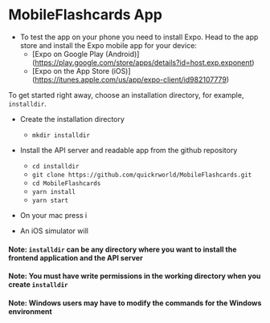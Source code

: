 # MobileFlashcards App

* To test the app on your phone you need to install Expo. Head to the app store and install the Expo mobile app for your device:
    - [Expo on Google Play (Android)] (https://play.google.com/store/apps/details?id=host.exp.exponent)
    - [Expo on the App Store (iOS)] (https://itunes.apple.com/us/app/expo-client/id982107779)

To get started right away, choose an installation directory, for example, `installdir`.

* Create the installation directory
    - `mkdir installdir`

* Install the API server and readable app from the github repository
    - `cd installdir`
    - `git clone https://github.com/quickrworld/MobileFlashcards.git`
    - `cd MobileFlashcards`
    - `yarn install`
    - `yarn start`
    
* On your mac press i

* An iOS simulator will 

#### Note: `installdir` can be any directory where you want to install the frontend application and the API server
#### Note: You must have write permissions in the working directory when you create `installdir`
#### Note: Windows users may have to modify the commands for the Windows environment
